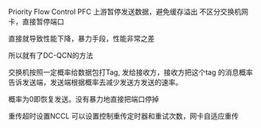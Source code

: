 Priority Flow Control PFC 
上游暂停发送数据，避免缓存溢出
不区分交换机网卡，直接暂停端口

直接就导致性能下降，暴力手段，性能非常之差

所以就有了DC-QCN的方法

交换机按照一定概率给数据包打Tag, 发给接收方，接收方把这个tag 的消息概率告诉发送端，发送端根据概率去减少发送方发送的速率。

概率为0即恢复发送。没有暴力地直接把端口停掉

重传超时设置NCCL 
可以设置控制重传定时器和重试次数，网卡自适应重传